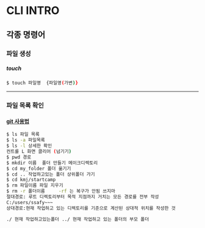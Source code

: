 # CLI INTRO

## 각종 명령어

### 파일 생성 

##### touch 

```bash
$ touch 파일명  {파일명(가변)}
```

---

### 파일 목록 확인

#### [git 사용법](https://velog.io/@xxell-8/Git-%EA%B8%B0%EB%B3%B8-%EC%82%AC%EC%9A%A9%EB%B2%95)

```bash
$ ls 파일 목록
$ ls -a 파일목록
$ ls -l 상세한 확인
컨트롤 L 화면 클리어 (넘기기)
$ pwd 경로
$ mkdir 이름  폴더 만들기 메이크디렉토리
$ cd my_folder 폴더 옮기기
$ cd .. 작업하고있는 폴더 상위폴더 가기 
$ cd kmj/startcamp 
$ rm 파일이름 파일 지우기
$ rm -r 폴더이름     -rf 는 복구가 안됨 쓰지마 
절대경로: 루트 디렉토리부터 목적 지점까지 거치는 모든 경로를 전부 작성
C:/users/ssafy~~~
상대경로:현재 작업하고 있는 디렉토리를 기준으로 계산된 상대적 위치를 작성한 것

./ 현재 작업하고있는폴더 ../ 현재 작업하고 있는 폴더의 부모 폴더 
```